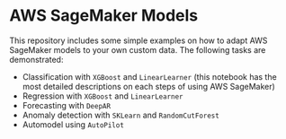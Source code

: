 # AWS SageMaker Models

This repository includes some simple examples on how to adapt AWS SageMaker models to your own custom data. The following tasks are demonstrated:
- Classification with `XGBoost` and `LinearLearner` (this notebook has the most detailed descriptions on each steps of using AWS SageMaker)
- Regression with `XGBoost` and `LinearLearner`
- Forecasting with `DeepAR`
- Anomaly detection with `SKLearn` and `RandomCutForest`
- Automodel using `AutoPilot`